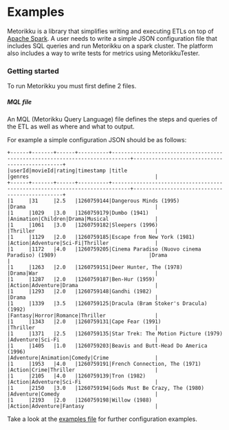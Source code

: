 # Examples

Metorikku is a library that simplifies writing and executing ETLs on top of [Apache Spark](http://spark.apache.org/).
A user needs to write a simple JSON configuration file that includes SQL queries and run Metorikku on a spark cluster.
The platform also includes a way to write tests for metrics using MetorikkuTester.

### Getting started
To run Metorikku you must first define 2 files.

##### MQL file
An MQL (Metorikku Query Language) file defines the steps and queries of the ETL as well as where and what to output.

For example a simple configuration JSON should be as follows:
```
+------+-------+------+----------+----------------------------------------------------------------------------+-----------------------------------------------+
|userId|movieId|rating|timestamp |title                                                                       |genres                                         |
+------+-------+------+----------+----------------------------------------------------------------------------+-----------------------------------------------+
|1     |31     |2.5   |1260759144|Dangerous Minds (1995)                                                      |Drama                                          |
|1     |1029   |3.0   |1260759179|Dumbo (1941)                                                                |Animation|Children|Drama|Musical               |
|1     |1061   |3.0   |1260759182|Sleepers (1996)                                                             |Thriller                                       |
|1     |1129   |2.0   |1260759185|Escape from New York (1981)                                                 |Action|Adventure|Sci-Fi|Thriller               |
|1     |1172   |4.0   |1260759205|Cinema Paradiso (Nuovo cinema Paradiso) (1989)                              |Drama                                          |
|1     |1263   |2.0   |1260759151|Deer Hunter, The (1978)                                                     |Drama|War                                      |
|1     |1287   |2.0   |1260759187|Ben-Hur (1959)                                                              |Action|Adventure|Drama                         |
|1     |1293   |2.0   |1260759148|Gandhi (1982)                                                               |Drama                                          |
|1     |1339   |3.5   |1260759125|Dracula (Bram Stoker's Dracula) (1992)                                      |Fantasy|Horror|Romance|Thriller                |
|1     |1343   |2.0   |1260759131|Cape Fear (1991)                                                            |Thriller                                       |
|1     |1371   |2.5   |1260759135|Star Trek: The Motion Picture (1979)                                        |Adventure|Sci-Fi                               |
|1     |1405   |1.0   |1260759203|Beavis and Butt-Head Do America (1996)                                      |Adventure|Animation|Comedy|Crime               |
|1     |1953   |4.0   |1260759191|French Connection, The (1971)                                               |Action|Crime|Thriller                          |
|1     |2105   |4.0   |1260759139|Tron (1982)                                                                 |Action|Adventure|Sci-Fi                        |
|1     |2150   |3.0   |1260759194|Gods Must Be Crazy, The (1980)                                              |Adventure|Comedy                               |
|1     |2193   |2.0   |1260759198|Willow (1988)                                                               |Action|Adventure|Fantasy                       |
```
Take a look at the [examples file](http://test.com) for further configuration examples.